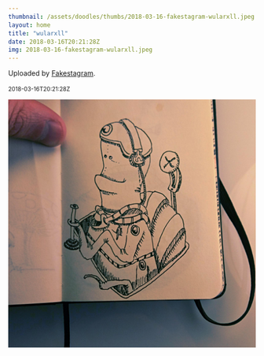 ```yaml
---
thumbnail: /assets/doodles/thumbs/2018-03-16-fakestagram-wularxll.jpeg
layout: home
title: "wularxll"
date: 2018-03-16T20:21:28Z
img: 2018-03-16-fakestagram-wularxll.jpeg
---
```


Uploaded by [Fakestagram](https://github.com/opyate/fakestagram).

<small>2018-03-16T20:21:28Z</small>

![Uploaded by Fakestagram](2018-03-16-fakestagram-wularxll.jpeg)
